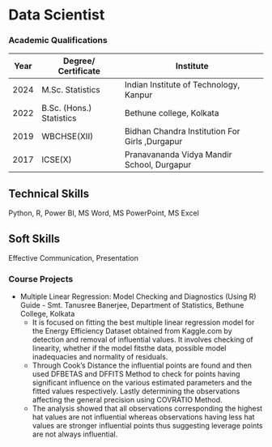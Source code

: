 # Data Scientist

### Academic Qualifications
| Year  |       Degree/ Certificate        |                    Institute                          | 
|-------|----------------------------------|-------------------------------------------------------|
| 2024  |         M.Sc. Statistics         |      Indian Institute of Technology, Kanpur           |
| 2022  |     B.Sc. (Hons.) Statistics     |             Bethune college, Kolkata                  |
| 2019  |          WBCHSE(XII)             |    Bidhan Chandra Institution For Girls ,Durgapur     |
| 2017  |            ICSE(X)               |     Pranavananda Vidya Mandir School, Durgapur        |


## Technical Skills
Python, R, Power BI, MS Word, MS PowerPoint, MS Excel

## Soft Skills
Effective Communication, Presentation

### Course Projects
* Multiple Linear Regression: Model Checking and Diagnostics (Using R)
Guide - Smt. Tanusree Banerjee, Department of Statistics, Bethune College, Kolkata
   - It is focused on fitting the best multiple linear regression model for the Energy Efficiency Dataset obtained from Kaggle.com by detection and removal of influential values. It involves checking of linearity, whether if the model fitsthe data, possible model inadequacies and normality of residuals.
   - Through Cook’s Distance the influential points are found and then used DFBETAS and DFFITS Method to check for points having significant influence on the various estimated parameters and the fitted values respectively. Lastly determining the observations affecting the general precision using COVRATIO Method.
   - The analysis showed that all observations corresponding the highest hat values are not influential whereas observations having less hat values are stronger influential points thus suggesting leverage points are not always influential.


